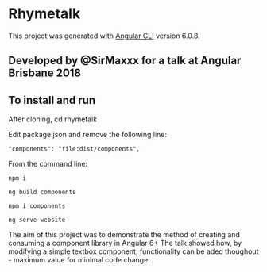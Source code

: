 # Rhymetalk

This project was generated with [Angular CLI](https://github.com/angular/angular-cli) version 6.0.8.

## Developed by @SirMaxxx for a talk at Angular Brisbane 2018

## To install and run

After cloning, cd rhymetalk

Edit package.json and remove the following line:

    "components": "file:dist/components",

From the command line:

    npm i

    ng build components

    npm i components

    ng serve website

The aim of this project was to demonstrate the method of creating and consuming a component library in Angular 6+
The talk showed how, by modifying a simple textbox component, functionality can be aded thoughout - maximum value for minimal code change.
